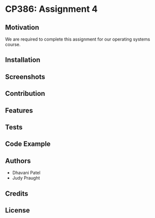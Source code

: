 # CP386: Assignment 4
## Motivation
We are required to complete this assignment for our operating systems course.
## Installation
## Screenshots
## Contribution
## Features
## Tests
## Code Example
## Authors
* Dhavani Patel
* Judy Praught
## Credits
## License
 
